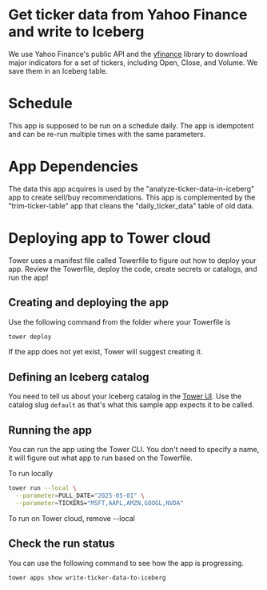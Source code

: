# Get ticker data from Yahoo Finance and write to Iceberg

We use Yahoo Finance's public API and the [yfinance](https://github.com/ranaroussi/yfinance) library to download major indicators for a set of tickers, including Open, Close, and Volume. We save them in an Iceberg table.

# Schedule 

This app is supposed to be run on a schedule daily. The app is idempotent and can be re-run multiple times with the same parameters.

# App Dependencies

 The data this app acquires is used by the "analyze-ticker-data-in-iceberg" app to create sell/buy recommendations. This app is complemented by the "trim-ticker-table" app that cleans the "daily_ticker_data" table of old data. 

# Deploying app to Tower cloud

Tower uses a manifest file called Towerfile to figure out how to deploy your
app. Review the Towerfile, deploy the code, create secrets or catalogs, and run the app!

## Creating and deploying the app

Use the following command from the folder where your Towerfile is

```bash
tower deploy
```

If the app does not yet exist, Tower will suggest creating it.

## Defining an Iceberg catalog

You need to tell us about your Iceberg catalog in the [Tower UI](https://app.tower.dev). 
Use the catalog slug `default` as that's what this sample app expects it to be called.

## Running the app

You can run the app using the Tower CLI. You don't need to specify a name, it
will figure out what app to run based on the Towerfile.

To run locally

```bash
tower run --local \
  --parameter=PULL_DATE="2025-05-01" \
  --parameter=TICKERS="MSFT,AAPL,AMZN,GOOGL,NVDA"
```

To run on Tower cloud, remove --local

## Check the run status

You can use the following command to see how the app is progressing. 

```bash
tower apps show write-ticker-data-to-iceberg
```

